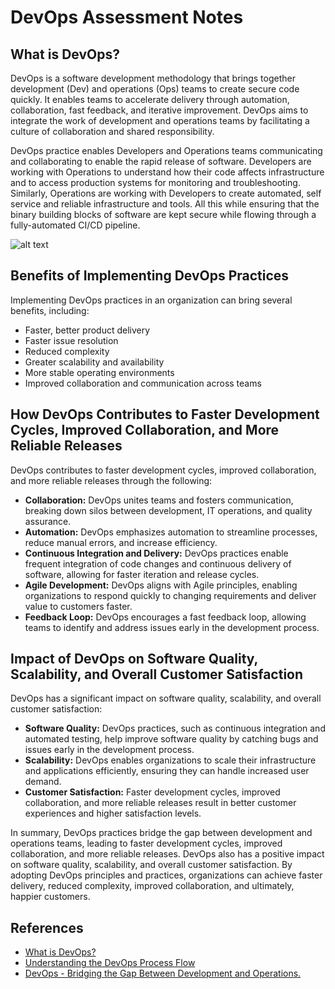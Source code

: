 # DevOps Assessment Notes

## What is DevOps?
DevOps is a software development methodology that brings together development (Dev) and operations (Ops) teams to create secure code quickly. It enables teams to accelerate delivery through automation, collaboration, fast feedback, and iterative improvement. DevOps aims to integrate the work of development and operations teams by facilitating a culture of collaboration and shared responsibility.

DevOps practice enables Developers and Operations teams communicating and collaborating to enable the rapid release of software. Developers are working with Operations to understand how their code affects infrastructure and to access production systems for monitoring and troubleshooting. Similarly, Operations are working with Developers to create automated, self service and reliable infrastructure and tools. All this while ensuring that the binary building blocks of software are kept secure while flowing through a fully-automated CI/CD pipeline.

![alt text](https://speedmedia.jfrog.com/08612fe1-9391-4cf3-ac1a-6dd49c36b276/https://media.jfrog.com/wp-content/uploads/2019/12/20130023/DEVOPS-DEFINED_INFINITY-ICON.png)

## Benefits of Implementing DevOps Practices
Implementing DevOps practices in an organization can bring several benefits, including:
- Faster, better product delivery
- Faster issue resolution
- Reduced complexity
- Greater scalability and availability
- More stable operating environments
- Improved collaboration and communication across teams

## How DevOps Contributes to Faster Development Cycles, Improved Collaboration, and More Reliable Releases
DevOps contributes to faster development cycles, improved collaboration, and more reliable releases through the following:
- **Collaboration:** DevOps unites teams and fosters communication, breaking down silos between development, IT operations, and quality assurance.
- **Automation:** DevOps emphasizes automation to streamline processes, reduce manual errors, and increase efficiency.
- **Continuous Integration and Delivery:** DevOps practices enable frequent integration of code changes and continuous delivery of software, allowing for faster iteration and release cycles.
- **Agile Development:** DevOps aligns with Agile principles, enabling organizations to respond quickly to changing requirements and deliver value to customers faster.
- **Feedback Loop:** DevOps encourages a fast feedback loop, allowing teams to identify and address issues early in the development process.

## Impact of DevOps on Software Quality, Scalability, and Overall Customer Satisfaction
DevOps has a significant impact on software quality, scalability, and overall customer satisfaction:
- **Software Quality:** DevOps practices, such as continuous integration and automated testing, help improve software quality by catching bugs and issues early in the development process.
- **Scalability:** DevOps enables organizations to scale their infrastructure and applications efficiently, ensuring they can handle increased user demand.
- **Customer Satisfaction:** Faster development cycles, improved collaboration, and more reliable releases result in better customer experiences and higher satisfaction levels.

In summary, DevOps practices bridge the gap between development and operations teams, leading to faster development cycles, improved collaboration, and more reliable releases. DevOps also has a positive impact on software quality, scalability, and overall customer satisfaction. By adopting DevOps principles and practices, organizations can achieve faster delivery, reduced complexity, improved collaboration, and ultimately, happier customers.

## References
* [What is DevOps?](https://learn.microsoft.com/en-us/devops/what-is-devops)
* [Understanding the DevOps Process Flow](https://www.lucidchart.com/blog/devops-process-flow)
* [DevOps - Bridging the Gap Between Development and Operations.](https://www.codeproject.com/Articles/5269330/DevOps-Bridging-the-Gap-Between-Development-and-Op)
